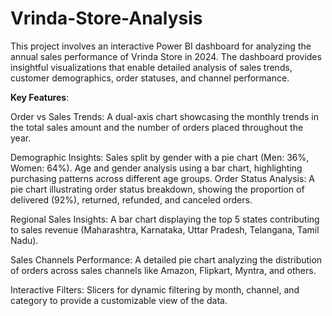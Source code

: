 # Vrinda-Store-Analysis

This project involves an interactive Power BI dashboard for analyzing the annual sales performance of Vrinda Store in 2024. The dashboard provides insightful visualizations that enable detailed analysis of sales trends, customer demographics, order statuses, and channel performance.

**Key Features**:

Order vs Sales Trends:
A dual-axis chart showcasing the monthly trends in the total sales amount and the number of orders placed throughout the year.

Demographic Insights:
Sales split by gender with a pie chart (Men: 36%, Women: 64%).
Age and gender analysis using a bar chart, highlighting purchasing patterns across different age groups.
Order Status Analysis:
A pie chart illustrating order status breakdown, showing the proportion of delivered (92%), returned, refunded, and canceled orders.

Regional Sales Insights:
A bar chart displaying the top 5 states contributing to sales revenue (Maharashtra, Karnataka, Uttar Pradesh, Telangana, Tamil Nadu).

Sales Channels Performance:
A detailed pie chart analyzing the distribution of orders across sales channels like Amazon, Flipkart, Myntra, and others.

Interactive Filters:
Slicers for dynamic filtering by month, channel, and category to provide a customizable view of the data.

